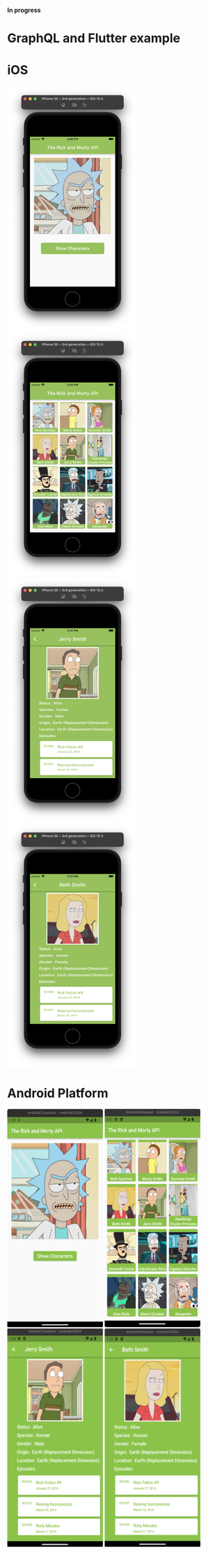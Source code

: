 **In progress**
# GraphQL and Flutter example

# iOS

<p align="left">
<img src="https://github.com/CodingFlutter/flutter_graphql/blob/main/assets/pics/ios_pic1.png" width="300" height="560"/> 
<img src="https://github.com/CodingFlutter/flutter_graphql/blob/main/assets/pics/ios_pic2.png" width="300" height="560"/>
<img src="https://github.com/CodingFlutter/flutter_graphql/blob/main/assets/pics/ios_pic3.png" width="300" height="560"/> 
<img src="https://github.com/CodingFlutter/flutter_graphql/blob/main/assets/pics/ios_pic4.png" width="300" height="560"/>
</p>

# Android Platform

<p align="left">
<img src="https://github.com/CodingFlutter/flutter_graphql/blob/main/assets/pics/and_pic1.png" width="220" height="500"/> 
<img src="https://github.com/CodingFlutter/flutter_graphql/blob/main/assets/pics/and_pic2.png" width="220" height="500"/>
<img src="https://github.com/CodingFlutter/flutter_graphql/blob/main/assets/pics/and_pic3.png" width="220" height="500"/> 
<img src="https://github.com/CodingFlutter/flutter_graphql/blob/main/assets/pics/and_pic4.png" width="220" height="500"/>
</p>
